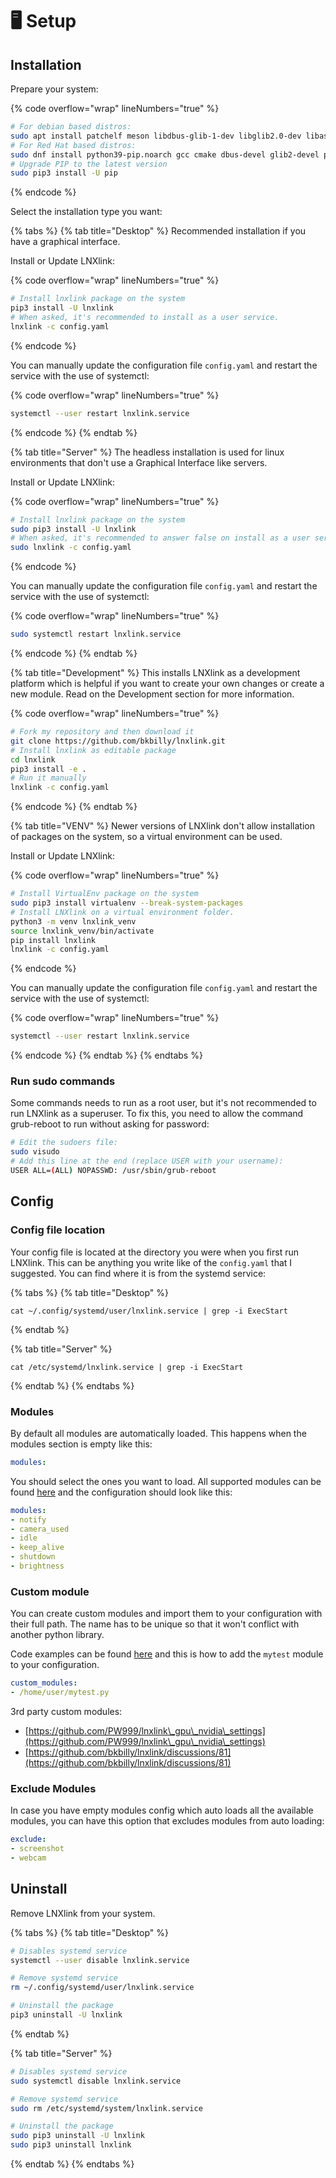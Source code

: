 # 🖥 Setup

## Installation

Prepare your system:

{% code overflow="wrap" lineNumbers="true" %}
```bash
# For debian based distros:
sudo apt install patchelf meson libdbus-glib-1-dev libglib2.0-dev libasound2-dev libgirepository1.0-dev python3-pip xdotool xdg-utils python3-pyaudio
# For Red Hat based distros:
sudo dnf install python39-pip.noarch gcc cmake dbus-devel glib2-devel python39-devel alsa-lib-devel
# Upgrade PIP to the latest version
sudo pip3 install -U pip
```
{% endcode %}

Select the installation type you want:

{% tabs %}
{% tab title="Desktop" %}
Recommended installation if you have a graphical interface.

Install or Update LNXlink:

{% code overflow="wrap" lineNumbers="true" %}
```bash
# Install lnxlink package on the system
pip3 install -U lnxlink
# When asked, it's recommended to install as a user service.
lnxlink -c config.yaml
```
{% endcode %}

You can manually update the configuration file `config.yaml` and restart the service with the use of systemctl:

{% code overflow="wrap" lineNumbers="true" %}
```bash
systemctl --user restart lnxlink.service
```
{% endcode %}
{% endtab %}

{% tab title="Server" %}
The headless installation is used for linux environments that don't use a Graphical Interface like servers.

Install or Update LNXlink:

{% code overflow="wrap" lineNumbers="true" %}
```bash
# Install lnxlink package on the system
sudo pip3 install -U lnxlink
# When asked, it's recommended to answer false on install as a user service.
sudo lnxlink -c config.yaml
```
{% endcode %}

You can manually update the configuration file `config.yaml` and restart the service with the use of systemctl:

{% code overflow="wrap" lineNumbers="true" %}
```bash
sudo systemctl restart lnxlink.service
```
{% endcode %}
{% endtab %}

{% tab title="Development" %}
This installs LNXlink as a development platform which is helpful if you want to create your own changes or create a new module. Read on the Development section for more information.

{% code overflow="wrap" lineNumbers="true" %}
```bash
# Fork my repository and then download it
git clone https://github.com/bkbilly/lnxlink.git
# Install lnxlink as editable package
cd lnxlink
pip3 install -e .
# Run it manually
lnxlink -c config.yaml
```
{% endcode %}
{% endtab %}

{% tab title="VENV" %}
Newer versions of LNXlink don't allow installation of packages on the system, so a virtual environment can be used.

Install or Update LNXlink:

{% code overflow="wrap" lineNumbers="true" %}
```bash
# Install VirtualEnv package on the system
sudo pip3 install virtualenv --break-system-packages
# Install LNXlink on a virtual environment folder.
python3 -m venv lnxlink_venv
source lnxlink_venv/bin/activate
pip install lnxlink
lnxlink -c config.yaml
```
{% endcode %}

You can manually update the configuration file `config.yaml` and restart the service with the use of systemctl:

{% code overflow="wrap" lineNumbers="true" %}
```bash
systemctl --user restart lnxlink.service
```
{% endcode %}
{% endtab %}
{% endtabs %}

### Run sudo commands

Some commands needs to run as a root user, but it's not recommended to run LNXlink as a superuser. To fix this, you need to allow the command grub-reboot to run without asking for password:

```bash
# Edit the sudoers file:
sudo visudo
# Add this line at the end (replace USER with your username):
USER ALL=(ALL) NOPASSWD: /usr/sbin/grub-reboot
```

## Config

### Config file location

Your config file is located at the directory you were when you first run LNXlink. This can be anything you write like of the `config.yaml` that I suggested. You can find where it is from the systemd service:

{% tabs %}
{% tab title="Desktop" %}
```
cat ~/.config/systemd/user/lnxlink.service | grep -i ExecStart
```
{% endtab %}

{% tab title="Server" %}
```
cat /etc/systemd/lnxlink.service | grep -i ExecStart
```
{% endtab %}
{% endtabs %}

### Modules

By default all modules are automatically loaded. This happens when the modules section is empty like this:

```yaml
modules:
```

You should select the ones you want to load. All supported modules can be found [here](https://github.com/bkbilly/lnxlink/blob/master/lnxlink/modules) and the configuration should look like this:

```yaml
modules:
- notify
- camera_used
- idle
- keep_alive
- shutdown
- brightness
```

### Custom module

You can create custom modules and import them to your configuration with their full path. The name has to be unique so that it won't conflict with another python library.

Code examples can be found [here](https://github.com/bkbilly/lnxlink/blob/master/lnxlink/modules) and this is how to add the `mytest` module to your configuration.

```yaml
custom_modules:
- /home/user/mytest.py
```

3rd party custom modules:

* [https://github.com/PW999/lnxlink\_gpu\_nvidia\_settings](https://github.com/PW999/lnxlink\_gpu\_nvidia\_settings)
* [https://github.com/bkbilly/lnxlink/discussions/81](https://github.com/bkbilly/lnxlink/discussions/81)

### Exclude Modules

In case you have empty modules config which auto loads all the available modules, you can have this option that excludes modules from auto loading:

```yaml
exclude:
- screenshot
- webcam
```

## Uninstall

Remove LNXlink from your system.

{% tabs %}
{% tab title="Desktop" %}
```bash
# Disables systemd service
systemctl --user disable lnxlink.service

# Remove systemd service
rm ~/.config/systemd/user/lnxlink.service

# Uninstall the package
pip3 uninstall -U lnxlink
```
{% endtab %}

{% tab title="Server" %}
```bash
# Disables systemd service
sudo systemctl disable lnxlink.service

# Remove systemd service
sudo rm /etc/systemd/system/lnxlink.service

# Uninstall the package
sudo pip3 uninstall -U lnxlink
sudo pip3 uninstall lnxlink
```
{% endtab %}
{% endtabs %}
